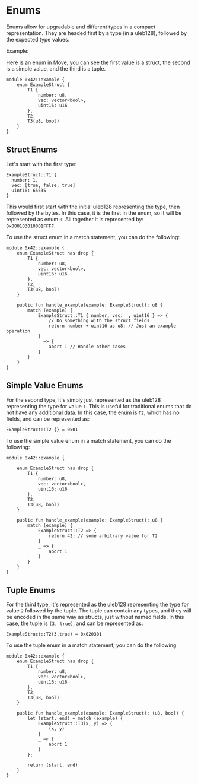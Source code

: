 # Enums

Enums allow for upgradable and different types in a compact representation. They are headed first by a type (in a
uleb128), followed by the expected type values.

Example:

Here is an enum in Move, you can see the first value is a struct, the second is a simple value, and the third is a
tuple.

```move
module 0x42::example {
    enum ExampleStruct {
        T1 {
            number: u8,
            vec: vector<bool>,
            uint16: u16
        },
        T2,
        T3(u8, bool)
    }
}
```

## Struct Enums

Let's start with the first type:

```
ExampleStruct::T1 {
  number: 1,
  vec: [true, false, true]
  uint16: 65535
}
```

This would first start with the initial uleb128 representing the type, then followed by the bytes. In this case, it is
the first in the enum, so it will be represented as enum `0`. All together it is represented by: `0x000103010001FFFF`.

To use the struct enum in a match statement, you can do the following:

```move
module 0x42::example {
    enum ExampleStruct has drop {
        T1 {
            number: u8,
            vec: vector<bool>,
            uint16: u16
        },
        T2,
        T3(u8, bool)
    }

    public fun handle_example(example: ExampleStruct): u8 {
        match (example) {
            ExampleStruct::T1 { number, vec: _, uint16 } => {
                // Do something with the struct fields
                return number + uint16 as u8; // Just an example operation
            }
            _ => {
                abort 1 // Handle other cases
            }
        }
    }
}
```

## Simple Value Enums

For the second type, it's simply just represented as the uleb128 representing the type for value `1`. This is useful for
traditional enums that do not have any additional data. In this case, the enum is `T2`, which has no fields, and can be
represented as:

```
ExampleStruct::T2 {} = 0x01
```
To use the simple value enum in a match statement, you can do the following:

```move
module 0x42::example {

    enum ExampleStruct has drop {
        T1 {
            number: u8,
            vec: vector<bool>,
            uint16: u16
        },
        T2,
        T3(u8, bool)
    }

    public fun handle_example(example: ExampleStruct): u8 {
        match (example) {
            ExampleStruct::T2 => {
                return 42; // some arbitrary value for T2
            }
            _ => {
                abort 1
            }
        }
    }
}
```


## Tuple Enums

For the third type, it's represented as the uleb128 representing the type for value `2` followed by the tuple. The tuple
can contain any types, and they will be encoded in the same way as structs, just without named fields. In this case, the
tuple is `(3, true)`, and can be represented as:

```
ExampleStruct::T2(3,true) = 0x020301
```

To use the tuple enum in a match statement, you can do the following:

```move
module 0x42::example {
    enum ExampleStruct has drop {
        T1 {
            number: u8,
            vec: vector<bool>,
            uint16: u16
        },
        T2,
        T3(u8, bool)
    }

    public fun handle_example(example: ExampleStruct): (u8, bool) {
        let (start, end) = match (example) {
            ExampleStruct::T3(x, y) => {
                (x, y)
            }
            _ => {
                abort 1
            }
        };

        return (start, end)
    }
}
```